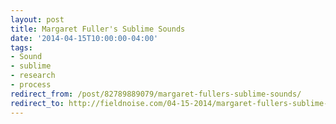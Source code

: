 ```yaml
---
layout: post 
title: Margaret Fuller's Sublime Sounds 
date: '2014-04-15T10:00:00-04:00' 
tags: 
- Sound 
- sublime 
- research 
- process 
redirect_from: /post/82789889079/margaret-fullers-sublime-sounds/
redirect_to: http://fieldnoise.com/04-15-2014/margaret-fullers-sublime-sounds
---
```



